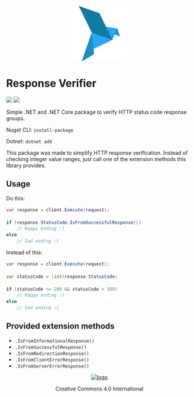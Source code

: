 <p align="center" >
    <a href="https://www.flaticon.com/free-icon/bird_212800#"> 
        <img alt="logo" src="Doc/Image/bird.png" width="150" height="150">
    </a>
</p>

# Response Verifier

[![][build-img]][build]
[![][nuget-img]][nuget]

Simple .NET and .NET Core package to verify HTTP status code response groups.

Nuget CLI: `install-package`

Dotnet: `dotnet add` 

[build]:     https://ci.appveyor.com/project/VitorCioletti/response-verifier
[build-img]: https://ci.appveyor.com/api/projects/status/pj04auhuml85byls?svg=true

[nuget]:     https://www.nuget.org/packages/Curse-IO/
[nuget-img]: https://badge.fury.io/nu/curse-io.svg


This package was made to simplify HTTP response verification. Instead of checking integer value ranges, just call one of the extension methods this library provides.

## Usage

Do this: 

```cs
var response = client.Execute(request);

if (response.StatusCode.IsFromSuccessfulResponse())
    // Happy ending :)
else
    // Sad ending :(
```

Instead of this:

```cs
var response = client.Execute(request);

var statusCode = (int)response.StatusCode;

if (statusCode >= 200 && statusCode < 300)
    // Happy ending :)
else
    // Sad ending :(
```

## Provided extension methods

- `.IsFromInformationalResponse()`
- `.IsFromSuccessfulResponse()`
- `.IsFromRedirectionResponse()`
- `.IsFromClientErrorResponse()`
- `.IsFromServerErrorResponse()`


<p align="center">
    <a href="http://creativecommons.org/licenses/by/4.0/">
        <img alt="logo" src="http://i.creativecommons.org/l/by/4.0/80x15.png">
    </a>
</p>
<p align="center">Creative Commons 4.0 International</p>


